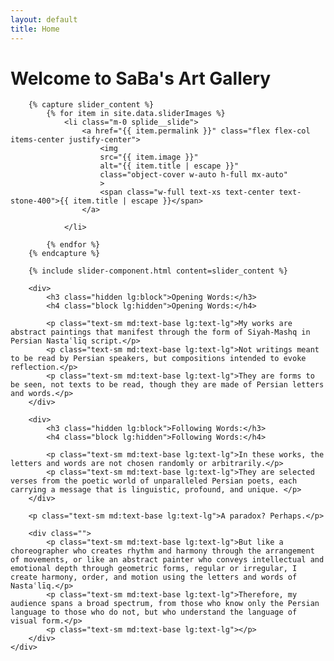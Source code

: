 ```yaml
---
layout: default
title: Home
---
```


<h1 class="mb-24 text-center racing-sans-one-regular">Welcome to SaBa's Art Gallery</h1>

<article>
  <div class="float-right w-full mx-auto mb-8 lg:w-1/2 lg:mt-0">

        {% capture slider_content %}
            {% for item in site.data.sliderImages %}
                <li class="m-0 splide__slide">
                    <a href="{{ item.permalink }}" class="flex flex-col items-center justify-center">
                        <img
                        src="{{ item.image }}"
                        alt="{{ item.title | escape }}"
                        class="object-cover w-auto h-full mx-auto"
                        >
                        <span class="w-full text-xs text-center text-stone-400">{{ item.title | escape }}</span>
                    </a>
                    
                </li>

            {% endfor %}
        {% endcapture %}

        {% include slider-component.html content=slider_content %}

  </div>
  <div class="space-y-3 clear-left">

        <div>
            <h3 class="hidden lg:block">Opening Words:</h3>
            <h4 class="block lg:hidden">Opening Words:</h4>

            <p class="text-sm md:text-base lg:text-lg">My works are abstract paintings that manifest through the form of Siyah-Mashq in Persian Nastaʿlīq script.</p>
            <p class="text-sm md:text-base lg:text-lg">Not writings meant to be read by Persian speakers, but compositions intended to evoke reflection.</p>
            <p class="text-sm md:text-base lg:text-lg">They are forms to be seen, not texts to be read, though they are made of Persian letters and words.</p>
        </div>

        <div>
            <h3 class="hidden lg:block">Following Words:</h3>
            <h4 class="block lg:hidden">Following Words:</h4>

            <p class="text-sm md:text-base lg:text-lg">In these works, the letters and words are not chosen randomly or arbitrarily.</p>
            <p class="text-sm md:text-base lg:text-lg">They are selected verses from the poetic world of unparalleled Persian poets, each carrying a message that is linguistic, profound, and unique. </p>
        </div>

        <p class="text-sm md:text-base lg:text-lg">A paradox? Perhaps.</p>

        <div class="">
            <p class="text-sm md:text-base lg:text-lg">But like a choreographer who creates rhythm and harmony through the arrangement of movements, or like an abstract painter who conveys intellectual and emotional depth through geometric forms, regular or irregular, I create harmony, order, and motion using the letters and words of Nastaʿlīq.</p>
            <p class="text-sm md:text-base lg:text-lg">Therefore, my audience spans a broad spectrum, from those who know only the Persian language to those who do not, but who understand the language of visual form.</p>
            <p class="text-sm md:text-base lg:text-lg"></p>
        </div>
    </div>

</article>